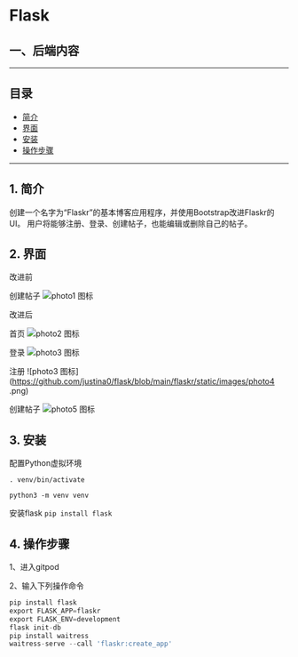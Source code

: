 # Flask

## 一、后端内容

----
## 目录
* [简介](#jump1)
* [界面](#jump2)
* [安装](#jump3)
* [操作步骤](#jump4)
----
## <span id="jump1">1. 简介</span>
创建一个名字为“Flaskr”的基本博客应用程序，并使用Bootstrap改进Flaskr的UI。
用户将能够注册、登录、创建帖子，也能编辑或删除自己的帖子。

## <span id="jump2">2. 界面</span>
改进前

创建帖子
![photo1 图标](https://github.com/justina0/flask/blob/main/flaskr/static/images/photo1.png)

改进后

首页
![photo2 图标](https://github.com/justina0/flask/blob/main/flaskr/static/images/photo2.png)

登录
![photo3 图标](https://github.com/justina0/flask/blob/main/flaskr/static/images/photo3.png)

注册
![photo3 图标](https://github.com/justina0/flask/blob/main/flaskr/static/images/photo4 .png)

创建帖子
![photo5 图标](https://github.com/justina0/flask/blob/main/flaskr/static/images/photo5.png)

## <span id="jump3">3. 安装</span>
配置Python虚拟环境  

`. venv/bin/activate`   

`python3 -m venv venv`

安装flask
`pip install flask`

## <span id="jump4">4. 操作步骤</span>
1、进入gitpod

2、输入下列操作命令
```python
pip install flask
export FLASK_APP=flaskr
export FLASK_ENV=development
flask init-db
pip install waitress
waitress-serve --call 'flaskr:create_app'
```


